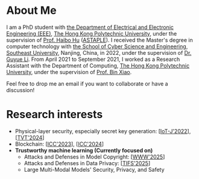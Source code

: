 # About Me
I am a PhD student with [the Department of Electrical and Electronic Engineering (EEE)](https://www.polyu.edu.hk/eie/), [The Hong Kong Polytechnic University](https://www.polyu.edu.hk/), under the supervision of [Prof. Haibo Hu](http://www.haibohu.org/) ([ASTAPLE](http://www.astaple.com/)). I received the Master's degree in computer technology with [the School of Cyber Science and Engineering](https://cyber.seu.edu.cn/), [Southeast University](https://www.seu.edu.cn/), Nanjing, China, in 2022, under the supervision of [Dr. Guyue Li](https://guyuelee.github.io/blog.github.io/). From April 2021 to September 2021, I worked as a Research Assistant with the Department of Computing, [The Hong Kong Polytechnic University](https://www.polyu.edu.hk/), under the supervision of [Prof. Bin Xiao](https://www4.comp.polyu.edu.hk/~csbxiao/).

Feel free to drop me an email if you want to collaborate or have a discussion!

# Research interests 
* Physical-layer security, especially secret key generation: [[IoT-J'2022](https://ieeexplore.ieee.org/document/9526766)], [[TVT'2024](https://ieeexplore.ieee.org/document/10440494)]
* Blockchain: [[ICC'2023](https://ieeexplore.ieee.org/document/10279692)], [[ICC'2024](https://ieeexplore.ieee.org/document/10623012)]
* **Trustworthy machine learning (Currently focused on)**
  * Attacks and Defenses in Model Copyright: [[WWW'2025](https://dl.acm.org/doi/abs/10.1145/3696410.3714894)]
  * Attacks and Defenses in Data Privacy: [[TIFS'2025](https://ieeexplore.ieee.org/document/11045555)]
  * Large Multi-Modal Models' Security, Privacy, and Safety
